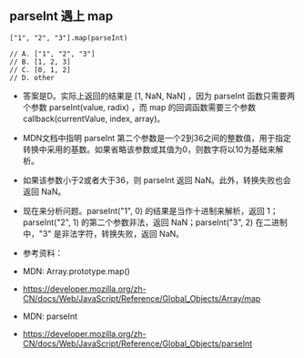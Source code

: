 ## parseInt 遇上 map

```
["1", "2", "3"].map(parseInt)

// A. ["1", "2", "3"]
// B. [1, 2, 3]
// C. [0, 1, 2]
// D. other
```

- 答案是D。实际上返回的结果是 [1, NaN, NaN] ，因为 parseInt 函数只需要两个参数 parseInt(value, radix) ，而 map 的回调函数需要三个参数 callback(currentValue, index, array)。

- MDN文档中指明 parseInt 第二个参数是一个2到36之间的整数值，用于指定转换中采用的基数。如果省略该参数或其值为0，则数字将以10为基础来解析。

- 如果该参数小于2或者大于36，则 parseInt 返回 NaN。此外，转换失败也会返回 NaN。

- 现在来分析问题。parseInt("1", 0) 的结果是当作十进制来解析，返回 1；parseInt("2", 1) 的第二个参数非法，返回 NaN；parseInt("3", 2) 在二进制中，"3" 是非法字符，转换失败，返回 NaN。

- 参考资料：
- MDN: Array.prototype.map()
- https://developer.mozilla.org/zh-CN/docs/Web/JavaScript/Reference/Global_Objects/Array/map
- MDN: parseInt
- https://developer.mozilla.org/zh-CN/docs/Web/JavaScript/Reference/Global_Objects/parseInt